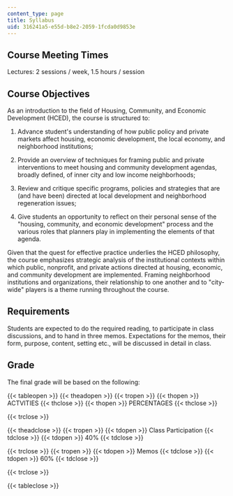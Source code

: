 ```yaml
---
content_type: page
title: Syllabus
uid: 316241a5-e55d-b8e2-2059-1fcda0d9853e
---
```


Course Meeting Times
--------------------

Lectures: 2 sessions / week, 1.5 hours / session

Course Objectives
-----------------

As an introduction to the field of Housing, Community, and Economic Development (HCED), the course is structured to:

1.  Advance student's understanding of how public policy and private markets affect housing, economic development, the local economy, and neighborhood institutions;  
    
2.  Provide an overview of techniques for framing public and private interventions to meet housing and community development agendas, broadly defined, of inner city and low income neighborhoods;  
    
3.  Review and critique specific programs, policies and strategies that are (and have been) directed at local development and neighborhood regeneration issues;  
    
4.  Give students an opportunity to reflect on their personal sense of the "housing, community, and economic development" process and the various roles that planners play in implementing the elements of that agenda.

Given that the quest for effective practice underlies the HCED philosophy, the course emphasizes strategic analysis of the institutional contexts within which public, nonprofit, and private actions directed at housing, economic, and community development are implemented. Framing neighborhood institutions and organizations, their relationship to one another and to "city-wide" players is a theme running throughout the course.

Requirements
------------

Students are expected to do the required reading, to participate in class discussions, and to hand in three memos. Expectations for the memos, their form, purpose, content, setting etc., will be discussed in detail in class.

Grade
-----

The final grade will be based on the following:

{{< tableopen >}}
{{< theadopen >}}
{{< tropen >}}
{{< thopen >}}
ACTVITIES
{{< thclose >}}
{{< thopen >}}
PERCENTAGES
{{< thclose >}}

{{< trclose >}}

{{< theadclose >}}
{{< tropen >}}
{{< tdopen >}}
Class Participation
{{< tdclose >}}
{{< tdopen >}}
40%
{{< tdclose >}}

{{< trclose >}}
{{< tropen >}}
{{< tdopen >}}
Memos
{{< tdclose >}}
{{< tdopen >}}
60%
{{< tdclose >}}

{{< trclose >}}

{{< tableclose >}}